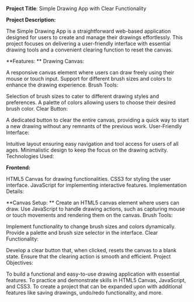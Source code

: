 **Project Title**: Simple Drawing App with Clear Functionality

**Project Description:**

The Simple Drawing App is a straightforward web-based application designed for users to create and manage their drawings effortlessly. This project focuses on delivering a user-friendly interface with essential drawing tools and a convenient clearing function to reset the canvas.

**Features:
**
Drawing Canvas:

A responsive canvas element where users can draw freely using their mouse or touch input.
Support for different brush sizes and colors to enhance the drawing experience.
Brush Tools:

Selection of brush sizes to cater to different drawing styles and preferences.
A palette of colors allowing users to choose their desired brush color.
Clear Button:

A dedicated button to clear the entire canvas, providing a quick way to start a new drawing without any remnants of the previous work.
User-Friendly Interface:

Intuitive layout ensuring easy navigation and tool access for users of all ages.
Minimalistic design to keep the focus on the drawing activity.
Technologies Used:

**Frontend:**

HTML5 Canvas for drawing functionalities.
CSS3 for styling the user interface.
JavaScript for implementing interactive features.
Implementation Details:

**Canvas Setup:
**
Create an HTML5 canvas element where users can draw.
Use JavaScript to handle drawing actions, such as capturing mouse or touch movements and rendering them on the canvas.
Brush Tools:

Implement functionality to change brush sizes and colors dynamically.
Provide a palette and brush size selector in the interface.
Clear Functionality:

Develop a clear button that, when clicked, resets the canvas to a blank state.
Ensure that the clearing action is smooth and efficient.
Project Objectives:

To build a functional and easy-to-use drawing application with essential features.
To practice and demonstrate skills in HTML5 Canvas, JavaScript, and CSS3.
To create a project that can be expanded upon with additional features like saving drawings, undo/redo functionality, and more.
